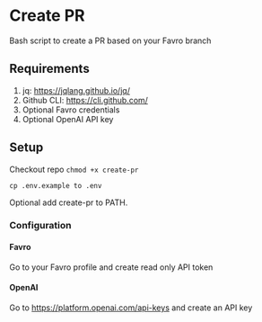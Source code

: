 # Create PR
Bash script to create a PR based on your Favro branch

## Requirements
1. jq: https://jqlang.github.io/jq/
2. Github CLI: https://cli.github.com/
3. Optional Favro credentials
4. Optional OpenAI API key

## Setup
Checkout repo
`chmod +x create-pr`

`cp .env.example to .env`

Optional add create-pr to PATH.

### Configuration
#### Favro
Go to your Favro profile and create read only API token

#### OpenAI
Go to https://platform.openai.com/api-keys and create an API key
